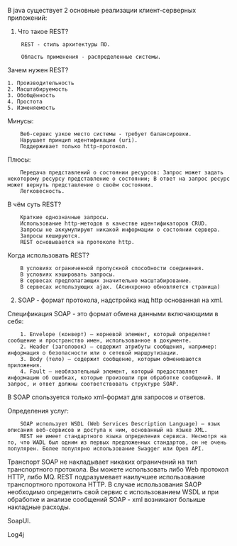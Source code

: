 В java существует 2 основные реализации клиент-серверных приложений:

1. Что такое REST? 

        REST - стиль архитектуры ПО. 
        
        Область применения - распределенные системы. 
        
Зачем нужен REST? 

    1. Производительность
    2. Масштабируемость
    3. Обобщённость
    4. Простота
    5. Изменяемость
    
Минусы: 

        Веб-сервис узкое место системы - требует балансировки. 
        Нарушает принцип идентификации (uri).
        Поддерживает только http-протокол.
Плюсы: 

        Передача представлений о состоянии ресурсов: Запрос может задать некоторому ресурсу представление о состоянии; В ответ на запрос ресурс может вернуть представление о своём состоянии.
        Легковесность.
        
В чём суть REST? 

        Краткие однозначные запросы.
        Использование http-методов в качестве идентификаторов CRUD.
        Запросы не аккумулируют никакой информации о состоянии сервера.
        Запросы кешируются.
        REST основывается на протоколе http.
Когда использовать REST?

        В условиях ограниченной пропускной способности соединения.
        В условиях кэшировать запросы.
        В сервесах предполагающих значительно масштабирование.
        В сервесах использующих ajax. (Асинхронно обновляется страница)
        
2. SOAP - формат протокола, надстройка над http основанная на xml. 

Спецификация SOAP - это формат обмена данными включающими в себя:

        1. Envelope (конверт) – корневой элемент, который определяет сообщение и пространство имен, использованное в документе.
        2. Header (заголовок) – содержит атрибуты сообщения, например: информация о безопасности или о сетевой маршрутизации.
        3. Body (тело) – содержит сообщение, которым обмениваются приложения.
        4. Fault – необязательный элемент, который предоставляет информацию об ошибках, которые произошли при обработке сообщений. И запрос, и ответ должны соответствовать структуре SOAP.
        
В SOAP спользуется только xml-формат для запросов и ответов.

Определения услуг:

        SOAP использует WSDL (Web Services Description Language) — язык описания веб-сервисов и доступа к ним, основанный на языке XML.
        REST не имеет стандартного языка определения сервиса. Несмотря на то, что WADL был одним из первых предложенных стандартов, он не очень популярен. Более популярно использование Swagger или Open API.
        
Транспорт
        SOAP не накладывает никаких ограничений на тип транспортного протокола. Вы можете использовать либо Web протокол HTTP, либо MQ.
        REST подразумевает наилучшее использование транспортного протокола HTTP.
В случае использования SAOP необходимо определить свой сервис с использованием WSDL и при обработке и анализе сообщений SOAP - xml возникают больише накладные расходы.

SoapUI.

Log4j
